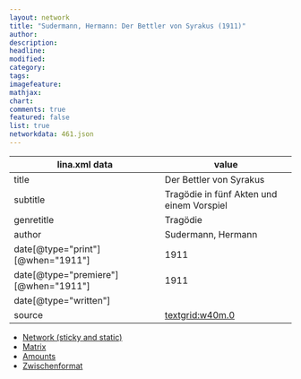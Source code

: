 ```yaml
---
layout: network
title: "Sudermann, Hermann: Der Bettler von Syrakus (1911)"
author:
description:
headline:
modified:
category:
tags:
imagefeature: 
mathjax: 
chart: 
comments: true
featured: false
list: true
networkdata: 461.json
---
```

lina.xml data  | value
------------- | -------------
title|Der Bettler von Syrakus
subtitle|Tragödie in fünf Akten und einem Vorspiel
genretitle|Tragödie
author|Sudermann, Hermann
date[@type="print"][@when="1911"]|1911
date[@type="premiere"][@when="1911"]|1911
date[@type="written"]|
source|[textgrid:w40m.0](https://textgridlab.org/1.0/tgcrud-public/rest/textgrid:w40m.0/data)



* [Network (sticky and static)](/network461)
* [Matrix](/matrix461)
* [Amounts](/amounts461)
* [Zwischenformat](/lina461 )
